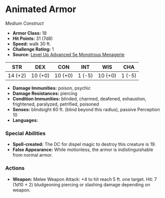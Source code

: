 # Animated Armor

*Medium* *Construct*

- **Armor Class:** 18
- **Hit Points:** 31 (7d8)
- **Speed:** walk 30 ft.
- **Challenge Rating:** 1
- **Source:** [Level Up Advanced 5e Monstrous Menagerie](https://www.levelup5e.com)

| STR | DEX | CON | INT | WIS | CHA |
| --- | --- | --- | --- | --- | --- |
| 14 (+2) | 10 (+0) | 10 (+0) | 1 (-5) | 10 (+0) | 1 (-5) |

- **Damage Immunities:** poison, psychic
- **Damage Resistances:** piercing
- **Condition Immunities:** blinded, charmed, deafened, exhaustion, frightened, paralyzed, petrified, poisoned
- **Senses:** blindsight 60 ft. (blind beyond this radius), passive Perception 10
- **Languages:** 
### Special Abilities
- **Spell-created:** The DC for dispel magic to destroy this creature is 19.
- **False Appearance:** While motionless, the armor is indistinguishable from normal armor.
### Actions
- **Weapon:** Melee Weapon Attack: +4 to hit  reach 5 ft.  one target. Hit: 7 (1d10 + 2) bludgeoning  piercing  or slashing damage  depending on weapon.
